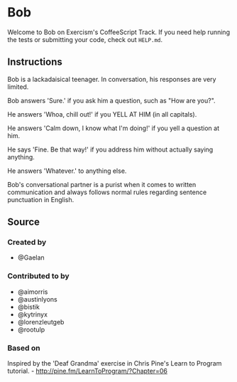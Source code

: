 # Bob

Welcome to Bob on Exercism's CoffeeScript Track.
If you need help running the tests or submitting your code, check out `HELP.md`.

## Instructions

Bob is a lackadaisical teenager. In conversation, his responses are very limited.

Bob answers 'Sure.' if you ask him a question, such as "How are you?".

He answers 'Whoa, chill out!' if you YELL AT HIM (in all capitals).

He answers 'Calm down, I know what I'm doing!' if you yell a question at him.

He says 'Fine. Be that way!' if you address him without actually saying
anything.

He answers 'Whatever.' to anything else.

Bob's conversational partner is a purist when it comes to written communication and always follows normal rules regarding sentence punctuation in English.

## Source

### Created by

- @Gaelan

### Contributed to by

- @aimorris
- @austinlyons
- @bistik
- @kytrinyx
- @lorenzleutgeb
- @rootulp

### Based on

Inspired by the 'Deaf Grandma' exercise in Chris Pine's Learn to Program tutorial. - http://pine.fm/LearnToProgram/?Chapter=06